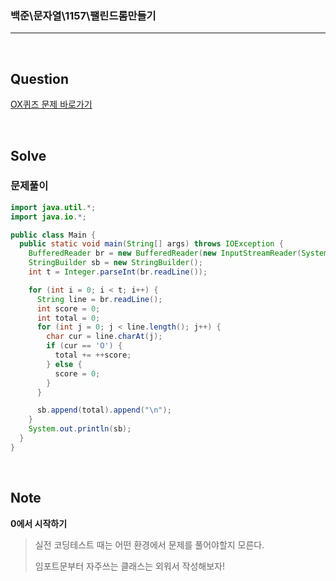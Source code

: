 ### 백준\문자열\1157\팰린드롬만들기

---

<br/>

## Question

[OX퀴즈 문제 바로가기](https://www.acmicpc.net/problem/8958)

<br/>

## Solve

### 문제풀이

```java
import java.util.*;
import java.io.*;

public class Main {
  public static void main(String[] args) throws IOException {
    BufferedReader br = new BufferedReader(new InputStreamReader(System.in));
    StringBuilder sb = new StringBuilder();
    int t = Integer.parseInt(br.readLine());

    for (int i = 0; i < t; i++) {
      String line = br.readLine();
      int score = 0;
      int total = 0;
      for (int j = 0; j < line.length(); j++) {
        char cur = line.charAt(j);
        if (cur == 'O') {
          total += ++score;
        } else {
          score = 0;
        }
      }

      sb.append(total).append("\n");
    }
    System.out.println(sb);
  }
}
```

<br/>

## Note

**0에서 시작하기**

> 실전 코딩테스트 때는 어떤 환경에서 문제를 풀어야할지 모른다.
>
> 임포트문부터 자주쓰는 클래스는 외워서 작성해보자!

